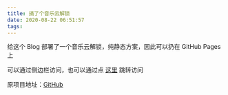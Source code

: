 ```yaml
---
title: 搞了个音乐云解锁
date: 2020-08-22 06:51:57
tags:
---
```

给这个 Blog 部署了一个音乐云解锁，纯静态方案，因此可以扔在 GitHub Pages 上

可以通过侧边栏访问，也可以通过点 [这里](https://blog.magicxin.tech/unblock-music/index.html) 跳转访问

原项目地址：[GitHub](https://github.com/ix64/unlock-music)